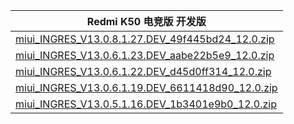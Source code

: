 | Redmi K50 电竞版  开发版    |
| ---- |
| [miui_INGRES_V13.0.8.1.27.DEV_49f445bd24_12.0.zip](https://hugeota.d.miui.com/V13.0.8.1.27.DEV/miui_INGRES_V13.0.8.1.27.DEV_49f445bd24_12.0.zip)    |
| [miui_INGRES_V13.0.6.1.23.DEV_aabe22b5e9_12.0.zip](https://hugeota.d.miui.com/V13.0.6.1.23.DEV/miui_INGRES_V13.0.6.1.23.DEV_aabe22b5e9_12.0.zip)    |
| [miui_INGRES_V13.0.6.1.22.DEV_d45d0ff314_12.0.zip](https://hugeota.d.miui.com/V13.0.6.1.22.DEV/miui_INGRES_V13.0.6.1.22.DEV_d45d0ff314_12.0.zip)    |
| [miui_INGRES_V13.0.6.1.19.DEV_6611418d90_12.0.zip](https://hugeota.d.miui.com/V13.0.6.1.19.DEV/miui_INGRES_V13.0.6.1.19.DEV_6611418d90_12.0.zip)    |
| [miui_INGRES_V13.0.5.1.16.DEV_1b3401e9b0_12.0.zip](https://hugeota.d.miui.com/V13.0.5.1.16.DEV/miui_INGRES_V13.0.5.1.16.DEV_1b3401e9b0_12.0.zip)    |
